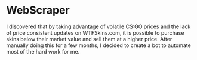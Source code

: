 # WebScraper
I discovered that by taking advantage of volatile CS:GO prices and the lack of price consistent updates on WTFSkins.com, it is possible to purchase skins below their market value and sell them at a higher price. After manually doing this for a few months, I decided to create a bot to automate most of the hard work for me. 
